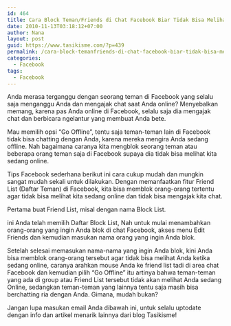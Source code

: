 ```yaml
---
id: 464
title: Cara Block Teman/Friends di Chat Facebook Biar Tidak Bisa Melihat Kita Sedang Online
date: 2010-11-13T03:18:12+07:00
author: Nana
layout: post
guid: https://www.tasikisme.com/?p=439
permalink: /cara-block-temanfriends-di-chat-facebook-biar-tidak-bisa-melihat-kita-sedang-online/
categories:
  - Facebook
tags:
  - Facebook
---
```

Anda merasa terganggu dengan seorang teman di Facebook yang selalu saja menganggu Anda dan mengajak chat saat Anda online? Menyebalkan memang, karena pas Anda online di Facebook, selalu saja dia mengajak chat dan berbicara ngelantur yang membuat Anda bete.

Mau memilih opsi “Go Offline”, tentu saja teman-teman lain di Facebook tidak bisa chatting dengan Anda, karena mereka mengira Anda sedang offline. Nah bagaimana caranya kita mengblok seorang teman atau beberapa orang teman saja di Facebook supaya dia tidak bisa melihat kita sedang online.

Tips Facebook sederhana berikut ini cara cukup mudah dan mungkin sangat mudah sekali untuk dilakukan. Dengan memanfaatkan fitur Friend List (Daftar Teman) di Facebook, kita bisa memblok orang-orang tertentu agar tidak bisa melihat kita sedang online dan tidak bisa mengajak kita chat.

Pertama buat Friend List, misal dengan nama Block List.

ini Anda telah memilih Daftar Block List, Nah untuk mulai menambahkan orang-orang yang ingin Anda blok di chat Facebook, akses menu Edit Friends dan kemudian masukan nama orang yang ingin Anda blok.

Setelah selesai memasukan nama-nama yang ingin Anda blok, kini Anda bisa memblok orang-orang tersebut agar tidak bisa melihat Anda ketika sedang online, caranya arahkan mouse Anda ke friend list tadi di area chat Facebook dan kemudian pilih “Go Offline” itu artinya bahwa teman-teman yang ada di group atau Friend List tersebut tidak akan melihat Anda sedang Online, sedangkan teman-teman yang lainnya tentu saja masih bisa berchatting ria dengan Anda. Gimana, mudah bukan?

Jangan lupa masukan email Anda dibawah ini, untuk selalu uptodate dengan info dan artikel menarik lainnya dari blog Tasikisme!